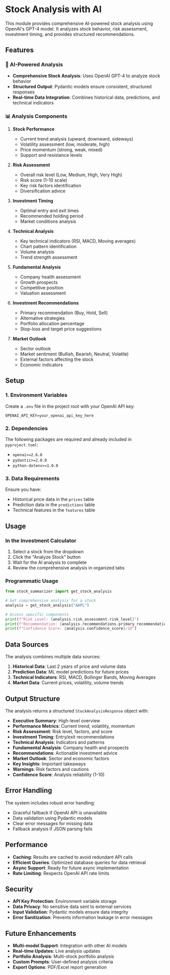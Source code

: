 # Stock Analysis with AI

This module provides comprehensive AI-powered stock analysis using OpenAI's GPT-4 model. It analyzes stock behavior, risk assessment, investment timing, and provides structured recommendations.

## Features

### 🤖 AI-Powered Analysis
- **Comprehensive Stock Analysis**: Uses OpenAI GPT-4 to analyze stock behavior
- **Structured Output**: Pydantic models ensure consistent, structured responses
- **Real-time Data Integration**: Combines historical data, predictions, and technical indicators

### 📊 Analysis Components

1. **Stock Performance**
   - Current trend analysis (upward, downward, sideways)
   - Volatility assessment (low, moderate, high)
   - Price momentum (strong, weak, mixed)
   - Support and resistance levels

2. **Risk Assessment**
   - Overall risk level (Low, Medium, High, Very High)
   - Risk score (1-10 scale)
   - Key risk factors identification
   - Diversification advice

3. **Investment Timing**
   - Optimal entry and exit times
   - Recommended holding period
   - Market conditions analysis

4. **Technical Analysis**
   - Key technical indicators (RSI, MACD, Moving averages)
   - Chart pattern identification
   - Volume analysis
   - Trend strength assessment

5. **Fundamental Analysis**
   - Company health assessment
   - Growth prospects
   - Competitive position
   - Valuation assessment

6. **Investment Recommendations**
   - Primary recommendation (Buy, Hold, Sell)
   - Alternative strategies
   - Portfolio allocation percentage
   - Stop-loss and target price suggestions

7. **Market Outlook**
   - Sector outlook
   - Market sentiment (Bullish, Bearish, Neutral, Volatile)
   - External factors affecting the stock
   - Economic indicators

## Setup

### 1. Environment Variables
Create a `.env` file in the project root with your OpenAI API key:

```env
OPENAI_API_KEY=your_openai_api_key_here
```

### 2. Dependencies
The following packages are required and already included in `pyproject.toml`:
- `openai>=2.6.0`
- `pydantic>=2.0.0`
- `python-dotenv>=1.0.0`

### 3. Data Requirements
Ensure you have:
- Historical price data in the `prices` table
- Prediction data in the `predictions` table
- Technical features in the `features` table

## Usage

### In the Investment Calculator
1. Select a stock from the dropdown
2. Click the "Analyze Stock" button
3. Wait for the AI analysis to complete
4. Review the comprehensive analysis in organized tabs

### Programmatic Usage
```python
from stock_summarizer import get_stock_analysis

# Get comprehensive analysis for a stock
analysis = get_stock_analysis("AAPL")

# Access specific components
print(f"Risk Level: {analysis.risk_assessment.risk_level}")
print(f"Recommendation: {analysis.recommendations.primary_recommendation}")
print(f"Confidence Score: {analysis.confidence_score}/10")
```

## Data Sources

The analysis combines multiple data sources:

1. **Historical Data**: Last 2 years of price and volume data
2. **Prediction Data**: ML model predictions for future prices
3. **Technical Indicators**: RSI, MACD, Bollinger Bands, Moving Averages
4. **Market Data**: Current prices, volatility, volume trends

## Output Structure

The analysis returns a structured `StockAnalysisResponse` object with:

- **Executive Summary**: High-level overview
- **Performance Metrics**: Current trend, volatility, momentum
- **Risk Assessment**: Risk level, factors, and score
- **Investment Timing**: Entry/exit recommendations
- **Technical Analysis**: Indicators and patterns
- **Fundamental Analysis**: Company health and prospects
- **Recommendations**: Actionable investment advice
- **Market Outlook**: Sector and economic factors
- **Key Insights**: Important takeaways
- **Warnings**: Risk factors and cautions
- **Confidence Score**: Analysis reliability (1-10)

## Error Handling

The system includes robust error handling:
- Graceful fallback if OpenAI API is unavailable
- Data validation using Pydantic models
- Clear error messages for missing data
- Fallback analysis if JSON parsing fails

## Performance

- **Caching**: Results are cached to avoid redundant API calls
- **Efficient Queries**: Optimized database queries for data retrieval
- **Async Support**: Ready for future async implementation
- **Rate Limiting**: Respects OpenAI API rate limits

## Security

- **API Key Protection**: Environment variable storage
- **Data Privacy**: No sensitive data sent to external services
- **Input Validation**: Pydantic models ensure data integrity
- **Error Sanitization**: Prevents information leakage in error messages

## Future Enhancements

- **Multi-model Support**: Integration with other AI models
- **Real-time Updates**: Live analysis updates
- **Portfolio Analysis**: Multi-stock portfolio analysis
- **Custom Prompts**: User-defined analysis criteria
- **Export Options**: PDF/Excel report generation
